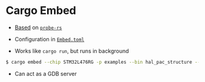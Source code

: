 # Cargo Embed

- [Based](https://github.com/probe-rs/cargo-embed) on [`probe-rs`](https://github.com/probe-rs/probe-rs)

- Configuration in [`Embed.toml`](../../includes/Embed.toml.md)

- Works like `cargo run`, but runs in background
```bash
$ cargo embed --chip STM32L476RG -p examples --bin hal_pac_structure --release
```
- Can act as a GDB server

